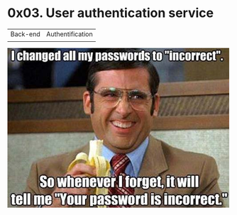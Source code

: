 # 0x03. User authentication service

| | |
|-|-|
| Back-end | Authentification |
| | |

![](/assets/0x03.jpeg)

